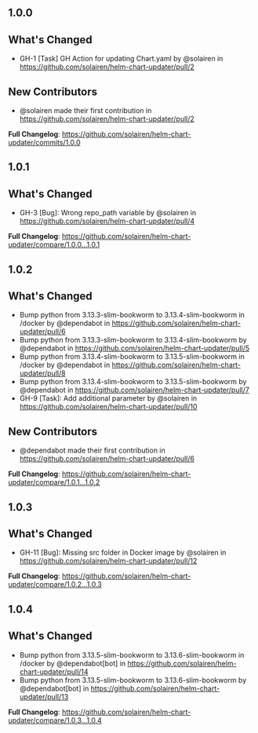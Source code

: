

## 1.0.0

## What's Changed
* GH-1 [Task] GH Action for updating Chart.yaml by @solairen in https://github.com/solairen/helm-chart-updater/pull/2

## New Contributors
* @solairen made their first contribution in https://github.com/solairen/helm-chart-updater/pull/2

**Full Changelog**: https://github.com/solairen/helm-chart-updater/commits/1.0.0

## 1.0.1

## What's Changed
* GH-3 [Bug]: Wrong repo_path variable by @solairen in https://github.com/solairen/helm-chart-updater/pull/4


**Full Changelog**: https://github.com/solairen/helm-chart-updater/compare/1.0.0...1.0.1


## 1.0.2

## What's Changed
* Bump python from 3.13.3-slim-bookworm to 3.13.4-slim-bookworm in /docker by @dependabot in https://github.com/solairen/helm-chart-updater/pull/6
* Bump python from 3.13.3-slim-bookworm to 3.13.4-slim-bookworm by @dependabot in https://github.com/solairen/helm-chart-updater/pull/5
* Bump python from 3.13.4-slim-bookworm to 3.13.5-slim-bookworm in /docker by @dependabot in https://github.com/solairen/helm-chart-updater/pull/8
* Bump python from 3.13.4-slim-bookworm to 3.13.5-slim-bookworm by @dependabot in https://github.com/solairen/helm-chart-updater/pull/7
* GH-9 [Task]: Add additional parameter by @solairen in https://github.com/solairen/helm-chart-updater/pull/10

## New Contributors
* @dependabot made their first contribution in https://github.com/solairen/helm-chart-updater/pull/6

**Full Changelog**: https://github.com/solairen/helm-chart-updater/compare/1.0.1...1.0.2

## 1.0.3

## What's Changed
* GH-11 [Bug]: Missing src folder in Docker image by @solairen in https://github.com/solairen/helm-chart-updater/pull/12


**Full Changelog**: https://github.com/solairen/helm-chart-updater/compare/1.0.2...1.0.3

## 1.0.4

## What's Changed
* Bump python from 3.13.5-slim-bookworm to 3.13.6-slim-bookworm in /docker by @dependabot[bot] in https://github.com/solairen/helm-chart-updater/pull/14
* Bump python from 3.13.5-slim-bookworm to 3.13.6-slim-bookworm by @dependabot[bot] in https://github.com/solairen/helm-chart-updater/pull/13


**Full Changelog**: https://github.com/solairen/helm-chart-updater/compare/1.0.3...1.0.4